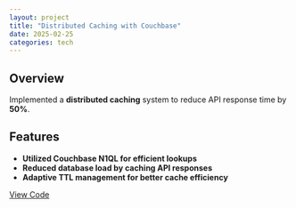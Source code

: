 ```yaml
---
layout: project
title: "Distributed Caching with Couchbase"
date: 2025-02-25
categories: tech
---
```


## Overview
Implemented a **distributed caching** system to reduce API response time by **50%**.

## Features
- **Utilized Couchbase N1QL for efficient lookups**
- **Reduced database load by caching API responses**
- **Adaptive TTL management for better cache efficiency**

[View Code](#)
